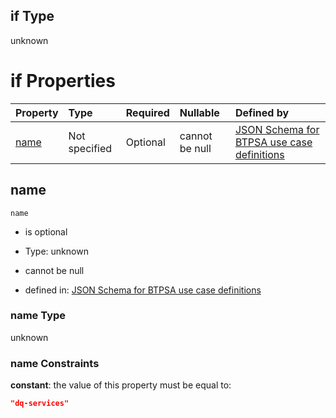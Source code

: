 ## if Type

unknown

# if Properties

| Property      | Type          | Required | Nullable       | Defined by                                                                                                                                                                                                        |
| :------------ | :------------ | :------- | :------------- | :---------------------------------------------------------------------------------------------------------------------------------------------------------------------------------------------------------------- |
| [name](#name) | Not specified | Optional | cannot be null | [JSON Schema for BTPSA use case definitions](btpsa-usecase-properties-services-items-allof-1-then-allof-36-if-properties-name.md "undefined#/properties/services/items/allOf/1/then/allOf/36/if/properties/name") |

## name



`name`

*   is optional

*   Type: unknown

*   cannot be null

*   defined in: [JSON Schema for BTPSA use case definitions](btpsa-usecase-properties-services-items-allof-1-then-allof-36-if-properties-name.md "undefined#/properties/services/items/allOf/1/then/allOf/36/if/properties/name")

### name Type

unknown

### name Constraints

**constant**: the value of this property must be equal to:

```json
"dq-services"
```
